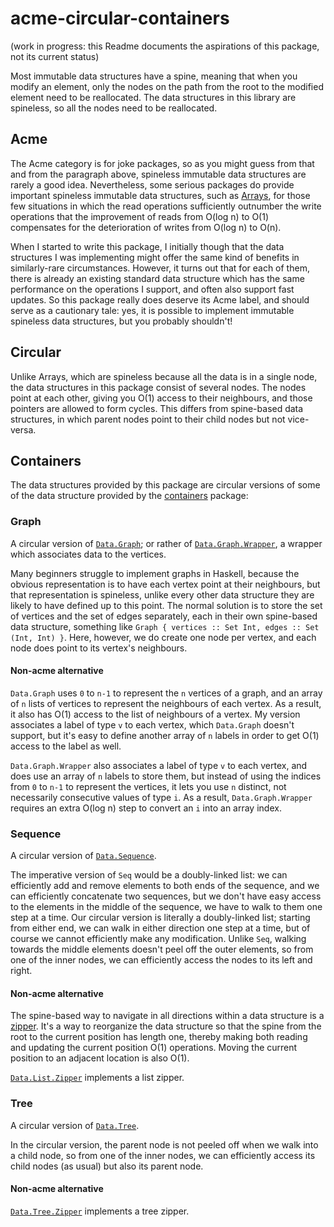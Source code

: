 # acme-circular-containers

(work in progress: this Readme documents the aspirations of this package, not its current status)

Most immutable data structures have a spine, meaning that when you modify an element, only the nodes on the path from the root to the modified element need to be reallocated. The data structures in this library are spineless, so all the nodes need to be reallocated.

## Acme

The Acme category is for joke packages, so as you might guess from that and from the paragraph above, spineless immutable data structures are rarely a good idea. Nevertheless, some serious packages do provide important spineless immutable data structures, such as [Arrays](http://hackage.haskell.org/package/array), for those few situations in which the read operations sufficiently outnumber the write operations that the improvement of reads from O(log n) to O(1) compensates for the deterioration of writes from O(log n) to O(n).

When I started to write this package, I initially though that the data structures I was implementing might offer the same kind of benefits in similarly-rare circumstances. However, it turns out that for each of them, there is already an existing standard data structure which has the same performance on the operations I support, and often also support fast updates. So this package really does deserve its Acme label, and should serve as a cautionary tale: yes, it is possible to implement immutable spineless data structures, but you probably shouldn't!

## Circular

Unlike Arrays, which are spineless because all the data is in a single node, the data structures in this package consist of several nodes. The nodes point at each other, giving you O(1) access to their neighbours, and those pointers are allowed to form cycles. This differs from spine-based data structures, in which parent nodes point to their child nodes but not vice-versa.

## Containers

The data structures provided by this package are circular versions of some of the data structure provided by the [containers](http://hackage.haskell.org/package/containers) package:

### Graph

A circular version of [`Data.Graph`](http://hackage.haskell.org/package/containers/docs/Data-Graph.html); or rather of [`Data.Graph.Wrapper`](http://hackage.haskell.org/package/graph-wrapper/docs/Data-Graph-Wrapper.html), a wrapper which associates data to the vertices.

Many beginners struggle to implement graphs in Haskell, because the obvious representation is to have each vertex point at their neighbours, but that representation is spineless, unlike every other data structure they are likely to have defined up to this point. The normal solution is to store the set of vertices and the set of edges separately, each in their own spine-based data structure, something like `Graph { vertices :: Set Int, edges :: Set (Int, Int) }`. Here, however, we do create one node per vertex, and each node does point to its vertex's neighbours.

#### Non-acme alternative

`Data.Graph` uses `0` to `n-1` to represent the `n` vertices of a graph, and an array of `n` lists of vertices to represent the neighbours of each vertex. As a result, it also has O(1) access to the list of neighbours of a vertex. My version associates a label of type `v` to each vertex, which `Data.Graph` doesn't support, but it's easy to define another array of `n` labels in order to get O(1) access to the label as well.

`Data.Graph.Wrapper` also associates a label of type `v` to each vertex, and does use an array of `n` labels to store them, but instead of using the indices from `0` to `n-1` to represent the vertices, it lets you use `n` distinct, not necessarily consecutive values of type `i`. As a result, `Data.Graph.Wrapper` requires an extra O(log n) step to convert an `i` into an array index.

### Sequence

A circular version of [`Data.Sequence`](http://hackage.haskell.org/package/containers/docs/Data-Sequence.html).

The imperative version of `Seq` would be a doubly-linked list: we can efficiently add and remove elements to both ends of the sequence, and we can efficiently concatenate two sequences, but we don't have easy access to the elements in the middle of the sequence, we have to walk to them one step at a time. Our circular version is literally a doubly-linked list; starting from either end, we can walk in either direction one step at a time, but of course we cannot efficiently make any modification. Unlike `Seq`, walking towards the middle elements doesn't peel off the outer elements, so from one of the inner nodes, we can efficiently access the nodes to its left and right.

#### Non-acme alternative

The spine-based way to navigate in all directions within a data structure is a [zipper](https://en.wikipedia.org/wiki/Zipper_(data_structure)). It's a way to reorganize the data structure so that the spine from the root to the current position has length one, thereby making both reading and updating the current position O(1) operations. Moving the current position to an adjacent location is also O(1).

[`Data.List.Zipper`](http://hackage.haskell.org/package/ListZipper-1.2.0.2/docs/Data-List-Zipper.html) implements a list zipper.

### Tree

A circular version of [`Data.Tree`](http://hackage.haskell.org/package/containers-0.6.0.1/docs/Data-Tree.html).

In the circular version, the parent node is not peeled off when we walk into a child node, so from one of the inner nodes, we can efficiently access its child nodes (as usual) but also its parent node.

#### Non-acme alternative

[`Data.Tree.Zipper`](http://hackage.haskell.org/package/rosezipper-0.2/docs/Data-Tree-Zipper.html) implements a tree zipper.
